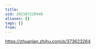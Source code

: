 ```yaml
---
title: 
uid: 202107220948
aliases: []
tags: []
from: 
---
```


https://zhuanlan.zhihu.com/p/373623264
